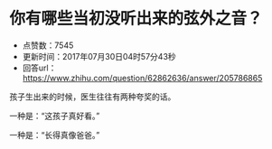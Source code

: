 # 你有哪些当初没听出来的弦外之音？
- 点赞数：7545
- 更新时间：2017年07月30日04时57分43秒
- 回答url：https://www.zhihu.com/question/62862636/answer/205786865
<body>
 <p data-pid="T8FvsLYL">孩子生出来的时候，医生往往有两种夸奖的话。</p>
 <p data-pid="ZtRsjGaQ">一种是：“这孩子真好看。”</p>
 <p data-pid="hwcAILJW">一种是：“长得真像爸爸。”</p>
</body>